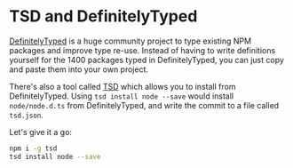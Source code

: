 # TSD and DefinitelyTyped

[DefinitelyTyped](https://github.com/DefinitelyTyped/DefinitelyTyped) is a huge community project to type existing NPM packages and improve type re-use. Instead of having to write definitions yourself for the 1400 packages typed in DefinitelyTyped, you can just copy and paste them into your own project.

There's also a tool called [TSD](https://github.com/DefinitelyTyped/tsd) which allows you to install from DefinitelyTyped. Using `tsd install node --save` would install `node/node.d.ts` from DefinitelyTyped, and write the commit to a file called `tsd.json`.

Let's give it a go:

```sh
npm i -g tsd
tsd install node --save
```
